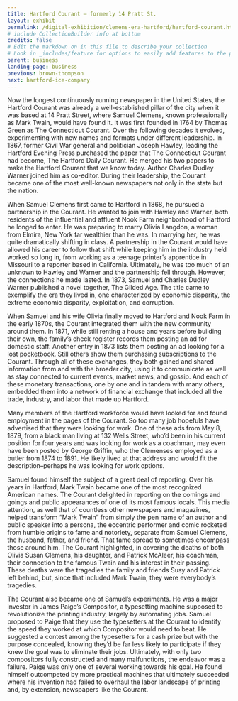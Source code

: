 ```yaml
---
title: Hartford Courant – formerly 14 Pratt St.
layout: exhibit
permalink: /digital-exhibition/clemens-era-hartford/hartford-courant.html
# include CollectionBuilder info at bottom
credits: false
# Edit the markdown on in this file to describe your collection
# Look in _includes/feature for options to easily add features to the page
parent: business
landing-page: business
previous: brown-thompson
next: hartford-ice-company
---
```


Now the longest continuously running newspaper in the United States, the Hartford Courant was already a well-established pillar of the city when it was based at 14 Pratt Street, where Samuel Clemens, known professionally as Mark Twain, would have found it. It was first founded in 1764 by Thomas Green as The Connecticut Courant. Over the following decades it evolved, experimenting with new names and formats under different leadership. In 1867, former Civil War general and politician Joseph Hawley, leading the Hartford Evening Press purchased the paper that The Connecticut Courant had become, The Hartford Daily Courant. He merged his two papers to make the Hartford Courant that we know today. Author Charles Dudley Warner joined him as co-editor. During their leadership, the Courant became one of the most well-known newspapers not only in the state but the nation.

When Samuel Clemens first came to Hartford in 1868, he pursued a partnership in the Courant. He wanted to join with Hawley and Warner, both residents of the influential and affluent Nook Farm neighborhood of Hartford he longed to enter. He was preparing to marry Olivia Langdon, a woman from Elmira, New York far wealthier than he was. In marrying her, he was quite dramatically shifting in class. A partnership in the Courant would have allowed his career to follow that shift while keeping him in the industry he’d worked so long in, from working as a teenage printer’s apprentice in Missouri to a reporter based in California. Ultimately, he was too much of an unknown to Hawley and Warner and the partnership fell through. However, the connections he made lasted. In 1873, Samuel and Charles Dudley Warner published a novel together, The Gilded Age. The title came to exemplify the era they lived in, one characterized by economic disparity, the extreme economic disparity, exploitation, and corruption.

When Samuel and his wife Olivia finally moved to Hartford and Nook Farm in the early 1870s, the Courant integrated them with the new community around them. In 1871, while still renting a house and years before building their own, the family’s check register records them posting an ad for domestic staff. Another entry in 1873 lists them posting an ad looking for a lost pocketbook. Still others show them purchasing subscriptions to the Courant. Through all of these exchanges, they both gained and shared information from and with the broader city, using it to communicate as well as stay connected to current events, market news, and gossip. And each of these monetary transactions, one by one and in tandem with many others, embedded them into a network of financial exchange that included all the trade, industry, and labor that made up Hartford. 

Many members of the Hartford workforce would have looked for and found employment in the pages of the Courant. So too many job hopefuls have advertised that they were looking for work. One of these ads from May 8, 1879, from a black man living at 132 Wells Street, who’d been in his current position for four years and was looking for work as a coachman, may even have been posted by George Griffin, who the Clemenses employed as a butler from 1874 to 1891. He likely lived at that address and would fit the description–perhaps he was looking for work options. 

Samuel found himself the subject of a great deal of reporting. Over his years in Hartford, Mark Twain became one of the most recognized American names. The Courant delighted in reporting on the comings and goings and public appearances of one of its most famous locals. This media attention, as well that of countless other newspapers and magazines, helped transform “Mark Twain” from simply the pen name of an author and public speaker into a persona, the eccentric performer and comic rocketed from humble origins to fame and notoriety, separate from Samuel Clemens, the husband, father, and friend. That fame spread to sometimes encompass those around him. The Courant highlighted, in covering the deaths of both Olivia Susan Clemens, his daughter, and Patrick McAleer, his coachman, their connection to the famous Twain and his interest in their passing. These deaths were the tragedies the family and friends Susy and Patrick left behind, but, since that included Mark Twain, they were everybody’s tragedies. 

The Courant also became one of Samuel’s experiments. He was a major investor in James Paige’s Compositor, a typesetting machine supposed to revolutionize the printing industry, largely by automating jobs. Samuel proposed to Paige that they use the typesetters at the Courant to identify the speed they worked at which Compositor would need to beat. He suggested a contest among the typesetters for a cash prize but with the purpose concealed, knowing they’d be far less likely to participate if they knew the goal was to eliminate their jobs. Ultimately, with only two compositors fully constructed and many malfunctions, the endeavor was a failure. Paige was only one of several working towards his goal. He found himself outcompeted by more practical machines that ultimately succeeded where his invention had failed to overhaul the labor landscape of printing and, by extension, newspapers like the Courant.
